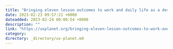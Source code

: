 ```yaml
---
title: "Bringing eleven lesson outcomes to work and daily life as a designer."
date: 2023-02-23 09:57:21 +0000
dateadded: 2023-02-24 00:00:54 +0000
description: ""
link: "https://uxplanet.org/bringing-eleven-lesson-outcomes-to-work-and-life-as-a-designer-5a41953aa50b?source=rss----819cc2aaeee0---4"
category:
directory: _directory/ux-planet.md
---
```

